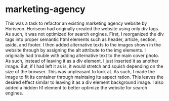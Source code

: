 # marketing-agency
This was a task to refactor an existing marketing agency website by Horiseon. Horiseon had originally created the website using only div tags. 
As such, it was not optimized for search engines. First, I reorganized the div tags into proper semantic html elements such as header, article, section, aside, and footer. I then added alternative texts to the images shown in the website through by assigning the alt attribute to the img elements. I originally had trouble with adding alternative text to the main cover photo. As such, instead of leaving it as a div element. I just inserted it as another image. But, if I had left it as is, it would stretch and squish depending on the size of the browser. This was unpleasant to look at. As such, I made the image to fit its container through maintaing its  aspect ration. This leaves the desired effect similar to leaving it as a div element background image. I also added a hidden h1 element to better optimize the website for search engines.
